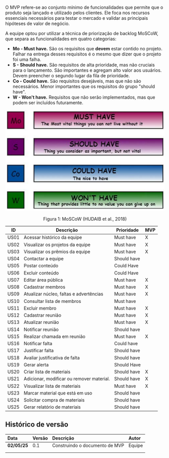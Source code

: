 O MVP refere-se ao conjunto mínimo de funcionalidades que permite que o produto seja lançado e utilizado pelos clientes. Ele foca nos recursos essenciais necessários para testar o mercado e validar as principais hipóteses de valor de negócio.

A equipe optou por utilizar a técnica de priorização de backlog MoSCoW, que separa as funcionalidades em quatro categorias:
- **Mo - Must have.** São os requisitos que **devem** estar contido no projeto. Falhar na entrega desses requisitos é o mesmo que dizer que o projeto foi uma falha.
- **S - Should have.** São requisitos de alta prioridade, mas não cruciais para o lançamento. São importantes e agregam alto valor aos usuários. Devem preencher o segundo lugar da fila de prioridade.
- **Co - Could have.** São requisitos desejáveis, mas que não são necessários. Menor importantes que os requisitos do grupo "should have".
- **W - Won't have.** Requisitos que não serão implementados, mas que podem ser incluídos futuramente.

![MoSCoW requirements priorizations (HUDAIB, 2018)](../assets/moscow.png)
<div align="center"> 
<p>Figura 1: MoSCoW (HUDAIB et al., 2018)</p>
</div>

| ID   | Descrição                                   | Prioridade  | MVP |
|------|--------------------------------------------|-------------|-----|
| US01 | Acessar histórico da equipe                | Must have   | X   |
| US02 | Visualizar os projetos da equipe           | Must have   | X   |
| US03 | Visualizar os prêmios da equipe            | Must have   | X   |
| US04 | Contactar a equipe                         | Should have   |   |
| US05 | Postar conteúdo                            | Could Have  |     |
| US06 | Excluir conteúdo                           | Could Have  |     |
| US07 | Editar área pública                        | Must have   | X   |
| US08 | Cadastrar membros                          | Must have   | X   |
| US09 | Atualizar núcleo, faltas e advertências    | Must have | X   |
| US10 | Consultar lista de membros                 | Must have |     |
| US11 | Excluir membro                             | Must have   | X   |
| US12 | Cadastrar reunião                          | Must have   | X   |
| US13 | Atualizar reunião                          | Must have   | X   |
| US14 | Notificar reunião                          | Should have |     |
| US15 | Realizar chamada em reunião                | Must have   | X   |
| US16 | Notificar falta                            | Could have  |     |
| US17 | Justificar falta                           | Should have |     |
| US18 | Avaliar justificativa de falta             | Should have |     |
| US19 | Gerar alerta                               | Should Have |     |
| US20 | Criar lista de materiais                   | Should have | X   |
| US21 | Adicionar, modificar ou remover material.  | Should have | X   |
| US22 | Visualizar lista de materiais              | Must have   | X   |
| US23 | Marcar material que está em uso            | Should have  |     |
| US24 | Solicitar compra de materiais              | Should have  |     |
| US25 | Gerar relatório de materiais               | Should have | |

## Histórico de versão 
|**Data**|**Versão** |**Descrição** |**Autor**|
| :- | :- | :- | :- |
|**02/05/25**| 0.1 | Construindo o documento de MVP | Equipe |
|||||
|||||